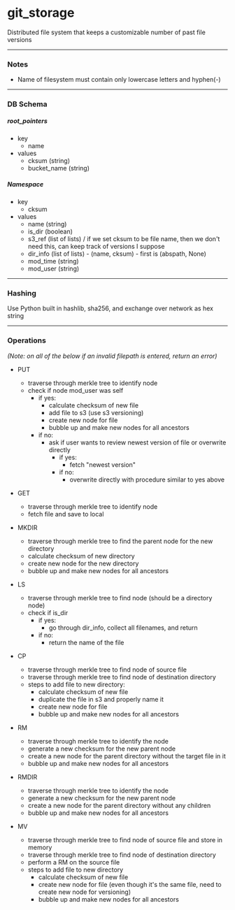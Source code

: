 # git_storage
Distributed file system that keeps a customizable number of past file versions

---
### Notes
- Name of filesystem must contain only lowercase letters and hyphen(-)

---
### DB Schema

##### root_pointers
- key
    - name
- values
    - cksum             (string)
    - bucket_name       (string)

##### Namespace
- key
    - cksum
- values
    - name              (string)
    - is_dir            (boolean)
    - s3_ref            (list of lists) / if we set cksum to be file name, then
      we don't need this, can keep track of versions I suppose
    - dir_info          (list of lists) - (name, cksum) - first is (abspath, None)
    - mod_time          (string)
    - mod_user          (string)

---
### Hashing
Use Python built in hashlib, sha256, and exchange over network as hex string

---
### Operations

*(Note: on all of the below if an invalid filepath is entered, return an error)*

- PUT
    - traverse through merkle tree to identify node
    - check if node mod_user was self
        - if yes:
            - calculate checksum of new file
            - add file to s3 (use s3 versioning)
            - create new node for file
            - bubble up and make new nodes for all ancestors
        - if no:
            - ask if user wants to review newest version of file or overwrite directly
                - if yes:
                    - fetch "newest version"
                - if no:
                    - overwrite directly with procedure similar to yes above
- GET
    - traverse through merkle tree to identify node
    - fetch file and save to local

- MKDIR
    - traverse through merkle tree to find the parent node for the new directory
    - calculate checksum of new directory
    - create new node for the new directory
    - bubble up and make new nodes for all ancestors

- LS
    - traverse through merkle tree to find node (should be a directory node)
    - check if is_dir
        - if yes:
            - go through dir_info, collect all filenames, and return
        - if no:
            - return the name of the file
- CP
    - traverse through merkle tree to find node of source file
    - traverse through merkle tree to find node of destination directory
    - steps to add file to new directory:
        - calculate checksum of new file
        - duplicate the file in s3 and properly name it
        - create new node for file
        - bubble up and make new nodes for all ancestors
- RM
    - traverse through merkle tree to identify the node
    - generate a new checksum for the new parent node
    - create a new node for the parent directory without the target file in it
    - bubble up and make new nodes for all ancestors
- RMDIR
    - traverse through merkle tree to identify the node
    - generate a new checksum for the new parent node
    - create a new node for the parent directory without any children
    - bubble up and make new nodes for all ancestors
- MV
    - traverse through merkle tree to find node of source file and store in memory
    - traverse through merkle tree to find node of destination directory
    - perform a RM on the source file
    - steps to add file to new directory
        - calculate checksum of new file 
        - create new node for file (even though it's the same file, need to create new node for versioning)
        - bubble up and make new nodes for all ancestors
        
